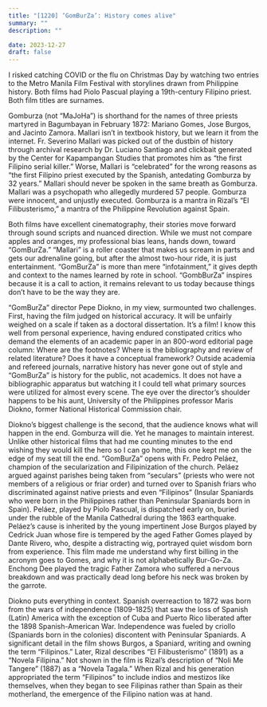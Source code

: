 ```yaml
---
title: "[1220] ‘GomBurZa’: History comes alive"
summary: ""
description: ""

date: 2023-12-27
draft: false
---
```


I risked catching COVID or the flu on Christmas Day by watching two entries to the Metro Manila Film Festival with storylines drawn from Philippine history. Both films had Piolo Pascual playing a 19th-century Filipino priest. Both film titles are surnames.

Gomburza (not “MaJoHa”) is shorthand for the names of three priests martyred in Bagumbayan in February 1872: Mariano Gomes, Jose Burgos, and Jacinto Zamora. Mallari isn’t in textbook history, but we learn it from the internet. Fr. Severino Mallari was picked out of the dustbin of history through archival research by Dr. Luciano Santiago and clickbait generated by the Center for Kapampangan Studies that promotes him as “the first Filipino serial killer.” Worse, Mallari is “celebrated” for the wrong reasons as “the first Filipino priest executed by the Spanish, antedating Gomburza by 32 years.” Mallari should never be spoken in the same breath as Gomburza. Mallari was a psychopath who allegedly murdered 57 people. Gomburza were innocent, and unjustly executed. Gomburza is a mantra in Rizal’s “El Filibusterismo,” a mantra of the Philippine Revolution against Spain.

Both films have excellent cinematography, their stories move forward through sound scripts and nuanced direction. While we must not compare apples and oranges, my professional bias leans, hands down, toward “GomBurZa.” “Mallari” is a roller coaster that makes us scream in parts and gets our adrenaline going, but after the almost two-hour ride, it is just entertainment. “GomBurZa” is more than mere “infotainment,” it gives depth and context to the names learned by rote in school. “GombBurZa” inspires because it is a call to action, it remains relevant to us today because things don’t have to be the way they are.

“GomBurZa” director Pepe Diokno, in my view, surmounted two challenges. First, having the film judged on historical accuracy. It will be unfairly weighed on a scale if taken as a doctoral dissertation. It’s a film! I know this well from personal experience, having endured constipated critics who demand the elements of an academic paper in an 800-word editorial page column: Where are the footnotes? Where is the bibliography and review of related literature? Does it have a conceptual framework? Outside academia and refereed journals, narrative history has never gone out of style and “GomBurZa” is history for the public, not academics. It does not have a bibliographic apparatus but watching it I could tell what primary sources were utilized for almost every scene. The eye over the director’s shoulder happens to be his aunt, University of the Philippines professor Maris Diokno, former National Historical Commission chair.

Diokno’s biggest challenge is the second, that the audience knows what will happen in the end. Gomburza will die. Yet he manages to maintain interest. Unlike other historical films that had me counting minutes to the end wishing they would kill the hero so I can go home, this one kept me on the edge of my seat till the end. “GomBurZa” opens with Fr. Pedro Peláez, champion of the secularization and Filipinization of the church. Peláez argued against parishes being taken from “seculars” (priests who were not members of a religious or friar order) and turned over to Spanish friars who discriminated against native priests and even “Filipinos” (Insular Spaniards who were born in the Philippines rather than Peninsular Spaniards born in Spain). Peláez, played by Piolo Pascual, is dispatched early on, buried under the rubble of the Manila Cathedral during the 1863 earthquake. Peláez’s cause is inherited by the young impertinent Jose Burgos played by Cedrick Juan whose fire is tempered by the aged Father Gomes played by Dante Rivero, who, despite a distracting wig, portrayed quiet wisdom born from experience. This film made me understand why first billing in the acronym goes to Gomes, and why it is not alphabetically Bur-Go-Za. Enchong Dee played the tragic Father Zamora who suffered a nervous breakdown and was practically dead long before his neck was broken by the garrote.

Diokno puts everything in context. Spanish overreaction to 1872 was born from the wars of independence (1809-1825) that saw the loss of Spanish (Latin) America with the exception of Cuba and Puerto Rico liberated after the 1898 Spanish-American War. Independence was fueled by criollo (Spaniards born in the colonies) discontent with Peninsular Spaniards. A significant detail in the film shows Burgos, a Spaniard, writing and owning the term “Filipinos.” Later, Rizal describes “El Filibusterismo” (1891) as a “Novela Filipina.” Not shown in the film is Rizal’s description of “Noli Me Tangere” (1887) as a “Novela Tagala.” When Rizal and his generation appropriated the term “Filipinos” to include indios and mestizos like themselves, when they began to see Filipinas rather than Spain as their motherland, the emergence of the Filipino nation was at hand.
